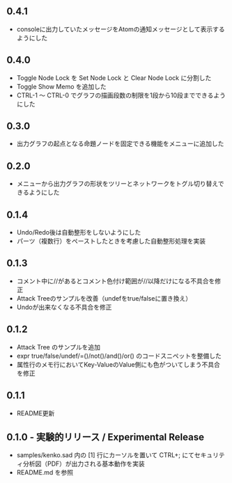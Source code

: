 ## 0.4.1
* consoleに出力していたメッセージをAtomの通知メッセージとして表示するようにした

## 0.4.0
* Toggle Node Lock を Set Node Lock と Clear Node Lock に分割した
* Toggle Show Memo を追加した
* CTRL-1 ～ CTRL-0 でグラフの描画段数の制限を1段から10段までできるようにした

## 0.3.0
* 出力グラフの起点となる命題ノードを固定できる機能をメニューに追加した

## 0.2.0
* メニューから出力グラフの形状をツリーとネットワークをトグル切り替えできるようにした

## 0.1.4
* Undo/Redo後は自動整形をしないようにした
* パーツ（複数行）をペーストしたときを考慮した自動整形処理を実装

## 0.1.3
* コメント中に//があるとコメント色付け範囲が//以降だけになる不具合を修正
* Attack Treeのサンプルを改善（undefをtrue/falseに置き換え）
* Undoが出来なくなる不具合を修正

## 0.1.2
* Attack Tree のサンプルを追加
* expr true/false/undef/=()/not()/and()/or() のコードスニペットを整備した
* 属性行のメモ行においてKey-ValueのValue側にも色がついてしまう不具合を修正

## 0.1.1
* README更新

## 0.1.0 - 実験的リリース / Experimental Release
* samples/kenko.sad 内の [1] 行にカーソルを置いて CTRL+; にてセキュリティ分析図（PDF）が出力される基本動作を実装
* README.md を参照
